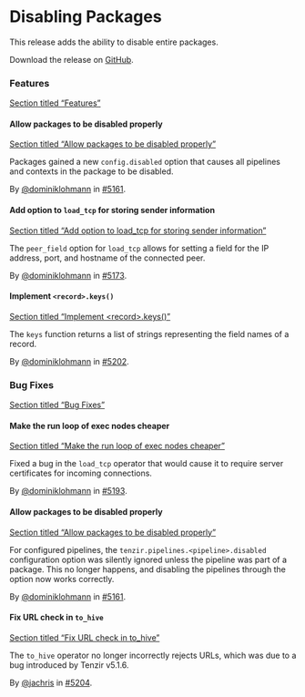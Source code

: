 # Disabling Packages

This release adds the ability to disable entire packages.

Download the release on [GitHub](https://github.com/tenzir/tenzir/releases/tag/v5.1.7).

### Features

[Section titled “Features”](#features)

#### Allow packages to be disabled properly

[Section titled “Allow packages to be disabled properly”](#allow-packages-to-be-disabled-properly)

Packages gained a new `config.disabled` option that causes all pipelines and contexts in the package to be disabled.

By [@dominiklohmann](https://github.com/dominiklohmann) in [#5161](https://github.com/tenzir/tenzir/pull/5161).

#### Add option to `load_tcp` for storing sender information

[Section titled “Add option to load\_tcp for storing sender information”](#add-option-to-load_tcp-for-storing-sender-information)

The `peer_field` option for `load_tcp` allows for setting a field for the IP address, port, and hostname of the connected peer.

By [@dominiklohmann](https://github.com/dominiklohmann) in [#5173](https://github.com/tenzir/tenzir/pull/5173).

#### Implement `<record>.keys()`

[Section titled “Implement \<record>.keys()”](#implement-recordkeys)

The `keys` function returns a list of strings representing the field names of a record.

By [@dominiklohmann](https://github.com/dominiklohmann) in [#5202](https://github.com/tenzir/tenzir/pull/5202).

### Bug Fixes

[Section titled “Bug Fixes”](#bug-fixes)

#### Make the run loop of exec nodes cheaper

[Section titled “Make the run loop of exec nodes cheaper”](#make-the-run-loop-of-exec-nodes-cheaper)

Fixed a bug in the `load_tcp` operator that would cause it to require server certificates for incoming connections.

By [@dominiklohmann](https://github.com/dominiklohmann) in [#5193](https://github.com/tenzir/tenzir/pull/5193).

#### Allow packages to be disabled properly

[Section titled “Allow packages to be disabled properly”](#allow-packages-to-be-disabled-properly-1)

For configured pipelines, the `tenzir.pipelines.<pipeline>.disabled` configuration option was silently ignored unless the pipeline was part of a package. This no longer happens, and disabling the pipelines through the option now works correctly.

By [@dominiklohmann](https://github.com/dominiklohmann) in [#5161](https://github.com/tenzir/tenzir/pull/5161).

#### Fix URL check in `to_hive`

[Section titled “Fix URL check in to\_hive”](#fix-url-check-in-to_hive)

The `to_hive` operator no longer incorrectly rejects URLs, which was due to a bug introduced by Tenzir v5.1.6.

By [@jachris](https://github.com/jachris) in [#5204](https://github.com/tenzir/tenzir/pull/5204).